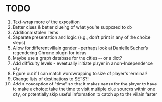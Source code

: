 TODO
====

1. Text-wrap more of the exposition
1. Better clues & better clueing of what you're supposed to do
1. Additional stolen items
1. Separate presentation and logic (e.g., don't print in any of the choice steps)
1. Allow for different villain gender - perhaps look at Danielle Sucher's regendering Chrome plugin for ideas
1. Maybe use a graph database for the cities -- or a dict?
1. Add difficulty levels - eventually initiate player in a non-Independence city
1. Figure out if I can match wordwrapping to size of player's terminal?
1. Change lists of destinations to SETS?!
1. Add a conception of "time" so that it makes sense for the player to have to make a choice: take the time to visit multiple clue sources within one city, or potentially skip useful information to catch up to the villain faster
